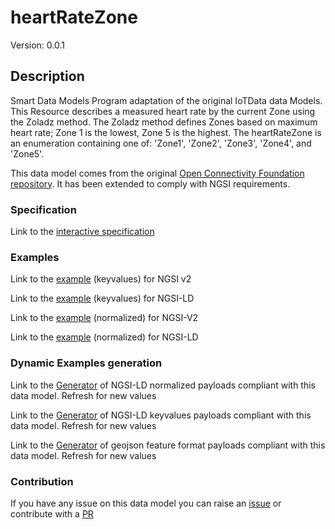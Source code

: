 # heartRateZone
Version: 0.0.1

## Description 

Smart Data Models Program adaptation of the original IoTData data Models. This Resource describes a measured heart rate by the current Zone using the Zoladz method. The Zoladz method defines Zones based on maximum heart rate; Zone 1 is the lowest, Zone 5 is the highest. The heartRateZone is an enumeration containing one of: 'Zone1', 'Zone2', 'Zone3', 'Zone4', and 'Zone5'. 

This data model comes from the original [Open Connectivity Foundation repository](https://github.com/openconnectivityfoundation/IoTDataModels). It has been extended to comply with NGSI requirements.
### Specification

Link to the [interactive specification](https://swagger.lab.fiware.org/?url=https://smart-data-models.github.io/dataModel.OCF/heartRateZone/swagger.yaml)
### Examples

Link to the [example](https://smart-data-models.github.io/dataModel.OCF/heartRateZone/examples/example.json) (keyvalues) for NGSI v2

Link to the [example](https://smart-data-models.github.io/dataModel.OCF/heartRateZone/examples/example.jsonld) (keyvalues) for NGSI-LD

Link to the [example](https://smart-data-models.github.io/dataModel.OCF/heartRateZone/examples/example-normalized.json) (normalized) for NGSI-V2

Link to the [example](https://smart-data-models.github.io/dataModel.OCF/heartRateZone/examples/example-normalized.jsonld) (normalized) for NGSI-LD
### Dynamic Examples generation

Link to the [Generator](https://smartdatamodels.org/extra/ngsi-ld_generator.php?schemaUrl=https://raw.githubusercontent.com/smart-data-models/dataModel.OCF/master/heartRateZone/schema.json&email=info@smartdatamodels.org) of NGSI-LD normalized payloads compliant with this data model. Refresh for new values

Link to the [Generator](https://smartdatamodels.org/extra/ngsi-ld_generator_keyvalues.php?schemaUrl=https://raw.githubusercontent.com/smart-data-models/dataModel.OCF/master/heartRateZone/schema.json&email=info@smartdatamodels.org) of NGSI-LD keyvalues payloads compliant with this data model. Refresh for new values

Link to the [Generator](https://smartdatamodels.org/extra/geojson_features_generator.php?schemaUrl=https://raw.githubusercontent.com/smart-data-models/dataModel.OCF/master/heartRateZone/schema.json&email=info@smartdatamodels.org) of geojson feature format payloads compliant with this data model. Refresh for new values
### Contribution

 If you have any issue on this data model you can raise an [issue](https://github.com/smart-data-models/dataModel.OCF/issues)  or contribute with a [PR](https://github.com/smart-data-models/dataModel.OCF/pulls)
